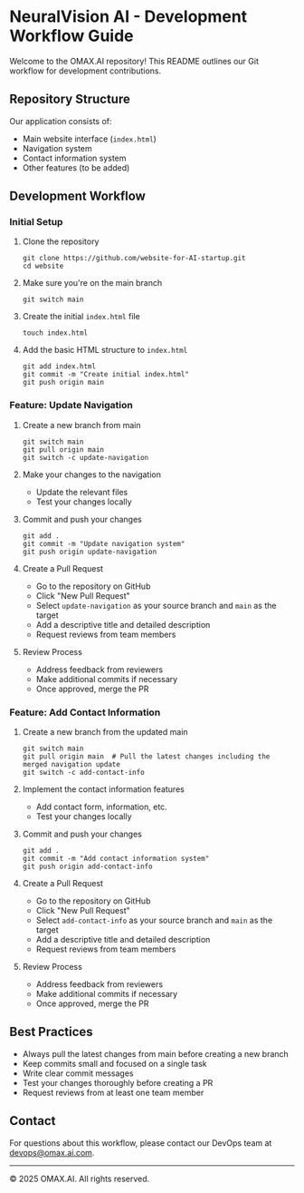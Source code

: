 # NeuralVision AI - Development Workflow Guide

Welcome to the OMAX.AI repository! This README outlines our Git workflow for development contributions.

## Repository Structure

Our application consists of:
- Main website interface (`index.html`)
- Navigation system
- Contact information system
- Other features (to be added)

## Development Workflow

### Initial Setup

1. Clone the repository
   ```
   git clone https://github.com/website-for-AI-startup.git
   cd website
   ```

2. Make sure you're on the main branch
   ```
   git switch main
   ```

3. Create the initial `index.html` file
   ```
   touch index.html
   ```

4. Add the basic HTML structure to `index.html`
   ```
   git add index.html
   git commit -m "Create initial index.html"
   git push origin main
   ```

### Feature: Update Navigation

1. Create a new branch from main
   ```
   git switch main
   git pull origin main
   git switch -c update-navigation
   ```

2. Make your changes to the navigation
   - Update the relevant files
   - Test your changes locally

3. Commit and push your changes
   ```
   git add .
   git commit -m "Update navigation system"
   git push origin update-navigation
   ```

4. Create a Pull Request
   - Go to the repository on GitHub
   - Click "New Pull Request"
   - Select `update-navigation` as your source branch and `main` as the target
   - Add a descriptive title and detailed description
   - Request reviews from team members

5. Review Process
   - Address feedback from reviewers
   - Make additional commits if necessary
   - Once approved, merge the PR

### Feature: Add Contact Information

1. Create a new branch from the updated main
   ```
   git switch main
   git pull origin main  # Pull the latest changes including the merged navigation update
   git switch -c add-contact-info
   ```

2. Implement the contact information features
   - Add contact form, information, etc.
   - Test your changes locally

3. Commit and push your changes
   ```
   git add .
   git commit -m "Add contact information system"
   git push origin add-contact-info
   ```

4. Create a Pull Request
   - Go to the repository on GitHub
   - Click "New Pull Request"
   - Select `add-contact-info` as your source branch and `main` as the target
   - Add a descriptive title and detailed description
   - Request reviews from team members

5. Review Process
   - Address feedback from reviewers
   - Make additional commits if necessary
   - Once approved, merge the PR

## Best Practices

- Always pull the latest changes from main before creating a new branch
- Keep commits small and focused on a single task
- Write clear commit messages
- Test your changes thoroughly before creating a PR
- Request reviews from at least one team member

## Contact

For questions about this workflow, please contact our DevOps team at devops@omax.ai.com.

---

© 2025 OMAX.AI. All rights reserved.